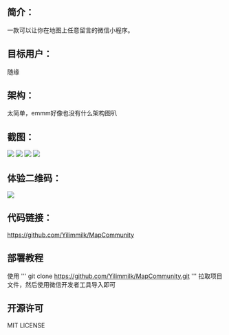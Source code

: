 ## 简介：

一款可以让你在地图上任意留言的微信小程序。

## 目标用户：

随缘

## 架构：

太简单，emmm好像也没有什么架构图叭

## 截图：
![](http://mmbiz.qpic.cn/mmbiz_png/MHFWgNyQWUgibAHAStaqgbrNGc4WN9eGxmgiaxrzcKOtQqqErmCopYmsjOGaJyiaibiaWMzyCOoJgJibTBvhWwy4Pf2g/0?wx_fmt=png)
![](http://mmbiz.qpic.cn/mmbiz_png/MHFWgNyQWUgibAHAStaqgbrNGc4WN9eGxhkysuleqsegfjDrAzExpCyOpLr7FaC8MKreOm9NtD2p42Ka7ELgILQ/0?wx_fmt=png)
![](http://mmbiz.qpic.cn/mmbiz_png/MHFWgNyQWUgibAHAStaqgbrNGc4WN9eGxWNKQKo2LS62BrBEf0obwvLzys05bxziaUS7SMOG4DkXhJfXIckeES5g/0?wx_fmt=png)
![](http://mmbiz.qpic.cn/mmbiz_png/MHFWgNyQWUgibAHAStaqgbrNGc4WN9eGx53o0uleiawHA0mVtNDk6ndKd3Tdx7VCnyVON1t4LL2wk7Tw9qPGRiaXw/0?wx_fmt=png)
## 体验二维码：
![](http://mmbiz.qpic.cn/mmbiz_jpg/MHFWgNyQWUgibAHAStaqgbrNGc4WN9eGxCPRs04ZteeG27mWMEGlm9a3dYYza8M6NNibudJ23nMm4dDfYBKCwePQ/0?wx_fmt=jpeg)
## 代码链接：

https://github.com/Yilimmilk/MapCommunity

## 部署教程
使用 ''' git clone https://github.com/Yilimmilk/MapCommunity.git ''' 拉取项目文件，然后使用微信开发者工具导入即可

## 开源许可
MIT LICENSE
